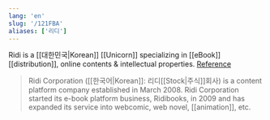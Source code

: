 ```yaml
---
lang: 'en'
slug: '/121FBA'
aliases: ['리디']
---
```


Ridi is a [[대한민국|Korean]] [[Unicorn]] specializing in [[eBook]] [[distribution]], online contents & intellectual properties. [Reference](https://www.forbes.com/sites/catherinewang/2022/03/02/korean-webcomic-platform-ridi-hits-unicorn-status-with-gic-led-round/?sh=e0259024b7d3)

> Ridi Corporation ([[한국어|Korean]]: 리디[[Stock|주식]]회사) is a content platform company established in March 2008. Ridi Corporation started its e-book platform business, Ridibooks, in 2009 and has expanded its service into webcomic, web novel, [[animation]], etc.

